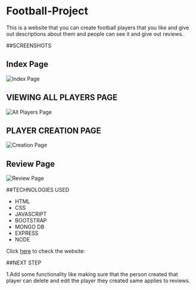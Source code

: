 # **Football-Project**

This is a website that you can create football players that you like and give out descriptions about them and people can see it and give out reviews.

##SCREENSHOTS

## Index Page

![Index Page](https://imgur.com/a/pA41XhG)


## VIEWING ALL PLAYERS PAGE

![All Players Page](https://imgur.com/E2IHKa8)


## PLAYER CREATION PAGE

![Creation Page](https://imgur.com/FxkYntq)

## Review Page

![Review Page](https://imgur.com/GFytQqd)

##TECHNOLOGIES USED

- HTML
- CSS 
- JAVASCRIPT
- BOOTSTRAP
- MONGO DB
- EXPRESS
- NODE

Click [here](https://football-project.up.railway.app/) to check the website:

##NEXT STEP

1.Add some functionality like making sure that the person created that player can delete and edit the player they created same applies to reviews.
